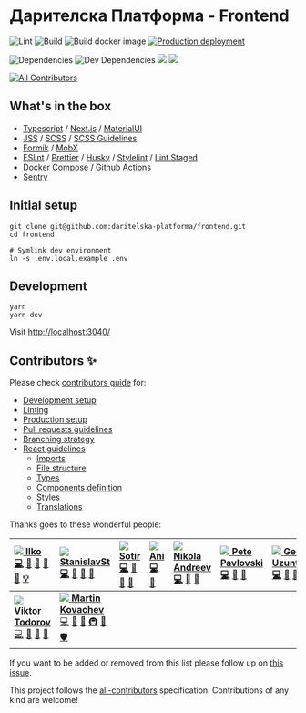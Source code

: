 # Дарителска Платформа - Frontend

![Lint](https://github.com/daritelska-platforma/frontend/workflows/Lint/badge.svg) ![Build](https://github.com/daritelska-platforma/frontend/workflows/Build/badge.svg) ![Build docker image](https://github.com/daritelska-platforma/frontend/workflows/Build%20docker%20image/badge.svg) [![Production deployment](https://github.com/daritelska-platforma/frontend/actions/workflows/deploy-production.yml/badge.svg)](https://github.com/daritelska-platforma/frontend/actions/workflows/deploy-production.yml)

![Dependencies](https://img.shields.io/david/daritelska-platforma/frontend) ![Dev Dependencies](https://img.shields.io/david/dev/daritelska-platforma/frontend) ![](https://img.shields.io/github/license/daritelska-platforma/frontend) ![](https://img.shields.io/github/issues/daritelska-platforma/frontend)

[![All Contributors](https://img.shields.io/badge/all_contributors-9-orange.svg?style=flat-square)](./#contributors-)

## What's in the box

* [Typescript](https://www.typescriptlang.org/) / [Next.js](https://nextjs.org/) / [MaterialUI](https://material-ui.com/)
* [JSS](https://cssinjs.org/?v=v10.5.1#react-jss-example) / [SCSS](https://sass-lang.com/) / [SCSS Guidelines](https://github.com/bjankord/stylelint-config-sass-guidelines)
* [Formik](https://formik.org/) / [MobX](https://mobx.js.org/)
* [ESlint](https://eslint.org/) / [Prettier](https://prettier.io/) / [Husky](https://github.com/typicode/husky) / [Stylelint](https://stylelint.io/) / [Lint Staged](https://github.com/okonet/lint-staged)
* [Docker Compose](https://docs.docker.com/compose/) / [Github Actions](https://docs.github.com/en/free-pro-team@latest/actions/reference)
* [Sentry](https://sentry.io/organizations/podkrepibg/)

## Initial setup

```text
git clone git@github.com:daritelska-platforma/frontend.git
cd frontend

# Symlink dev environment
ln -s .env.local.example .env
```

## Development

```text
yarn
yarn dev
```

Visit [http://localhost:3040/](http://localhost:3040/)

## Contributors ✨

Please check [contributors guide](https://github.com/daritelska-platforma/frontend/blob/master/CONTRIBUTING.md) for:

* [Development setup](https://github.com/daritelska-platforma/frontend/blob/master/CONTRIBUTING.md#development)
* [Linting](https://github.com/daritelska-platforma/frontend/blob/master/CONTRIBUTING.md#linting)
* [Production setup](https://github.com/daritelska-platforma/frontend/blob/master/CONTRIBUTING.md#production)
* [Pull requests guidelines](https://github.com/daritelska-platforma/frontend/blob/master/CONTRIBUTING.md#pull-requests)
* [Branching strategy](https://github.com/daritelska-platforma/frontend/blob/master/CONTRIBUTING.md#branching-strategy)
* [React guidelines](https://github.com/daritelska-platforma/frontend/blob/master/CONTRIBUTING.md#react-guidelines)
  * [Imports](https://github.com/daritelska-platforma/frontend/blob/master/CONTRIBUTING.md#imports)
  * [File structure](https://github.com/daritelska-platforma/frontend/blob/master/CONTRIBUTING.md#file-structure)
  * [Types](https://github.com/daritelska-platforma/frontend/blob/master/CONTRIBUTING.md#types)
  * [Components definition](https://github.com/daritelska-platforma/frontend/blob/master/CONTRIBUTING.md#components)
  * [Styles](https://github.com/daritelska-platforma/frontend/blob/master/CONTRIBUTING.md#styles)
  * [Translations](https://github.com/daritelska-platforma/frontend/blob/master/CONTRIBUTING.md#translations-i18n)

Thanks goes to these wonderful people:

| [![](https://avatars.githubusercontent.com/u/893608?v=4?s=100) **Ilko**](https://stackoverflow.com/users/668245/kachar) [💻](https://github.com/daritelska-platforma/frontend/commits?author=kachar) [📖](https://github.com/daritelska-platforma/frontend/commits?author=kachar) [👀](https://github.com/daritelska-platforma/frontend/pulls?q=is%3Apr+reviewed-by%3Akachar) [🚧](./#maintenance-kachar) [🐛](https://github.com/daritelska-platforma/frontend/issues?q=author%3Akachar) [💡](./#example-kachar) | [![](https://avatars.githubusercontent.com/u/12186099?v=4?s=100) **StanislavSt**](http://stackoverflow.com/users/6163171/stanleys?tab=profile) [💻](https://github.com/daritelska-platforma/frontend/commits?author=StanislavSt) [📖](https://github.com/daritelska-platforma/frontend/commits?author=StanislavSt) [👀](https://github.com/daritelska-platforma/frontend/pulls?q=is%3Apr+reviewed-by%3AStanislavSt) [🔧](./#tool-StanislavSt) | [![](https://avatars.githubusercontent.com/u/4455130?v=4?s=100) **Sotir**](https://github.com/sotir-ls) [💻](https://github.com/daritelska-platforma/frontend/commits?author=sotir-ls) [📖](https://github.com/daritelska-platforma/frontend/commits?author=sotir-ls) [👀](https://github.com/daritelska-platforma/frontend/pulls?q=is%3Apr+reviewed-by%3Asotir-ls) [🔧](./#tool-sotir-ls) | [![](https://avatars.githubusercontent.com/u/14351733?v=4?s=100) **Ani**](https://github.com/ani-kalpachka) [💻](https://github.com/daritelska-platforma/frontend/commits?author=ani-kalpachka) [📖](https://github.com/daritelska-platforma/frontend/commits?author=ani-kalpachka) | [![](https://avatars.githubusercontent.com/u/19424332?v=4?s=100) **Nikola Andreev**](https://github.com/Nikola-Andreev) [💻](https://github.com/daritelska-platforma/frontend/commits?author=Nikola-Andreev) [📖](https://github.com/daritelska-platforma/frontend/commits?author=Nikola-Andreev) [🔧](./#tool-Nikola-Andreev) | [![](https://avatars.githubusercontent.com/u/32264020?v=4?s=100) **Pete Pavlovski**](https://petkopavlovski.com/) [💻](https://github.com/daritelska-platforma/frontend/commits?author=arthas168) [📖](https://github.com/daritelska-platforma/frontend/commits?author=arthas168) [👀](https://github.com/daritelska-platforma/frontend/pulls?q=is%3Apr+reviewed-by%3Aarthas168) | [![](https://avatars.githubusercontent.com/u/51097961?v=4?s=100) **Georgi Uzuntonev**](https://github.com/uzuntonev) [💻](https://github.com/daritelska-platforma/frontend/commits?author=uzuntonev) [📖](https://github.com/daritelska-platforma/frontend/commits?author=uzuntonev) [👀](https://github.com/daritelska-platforma/frontend/pulls?q=is%3Apr+reviewed-by%3Auzuntonev) [🔧](./#tool-uzuntonev) |
| :--- | :--- | :--- | :--- | :--- | :--- | :--- |
| [![](https://avatars.githubusercontent.com/u/29047760?v=4?s=100) **Viktor Todorov**](https://github.com/vikinatora) [💻](https://github.com/daritelska-platforma/frontend/commits?author=vikinatora) [📖](https://github.com/daritelska-platforma/frontend/commits?author=vikinatora) [👀](https://github.com/daritelska-platforma/frontend/pulls?q=is%3Apr+reviewed-by%3Avikinatora) [🔧](./#tool-vikinatora) | [![](https://avatars.githubusercontent.com/u/126405?v=4?s=100) **Martin Kovachev**](http://www.nimasystems.com) [💻](https://github.com/daritelska-platforma/frontend/commits?author=miraclebg) [📖](https://github.com/daritelska-platforma/frontend/commits?author=miraclebg) [🔧](./#tool-miraclebg) [🚇](./#infra-miraclebg) [🚧](./#maintenance-miraclebg) [🛡️](./#security-miraclebg) |  |  |  |  |  |

If you want to be added or removed from this list please follow up on [this issue](https://github.com/daritelska-platforma/frontend/issues/2).

This project follows the [all-contributors](https://github.com/all-contributors/all-contributors) specification. Contributions of any kind are welcome!

